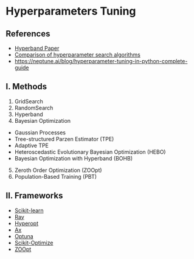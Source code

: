 # Hyperparameters Tuning
## References
- [Hyperband Paper](https://arxiv.org/abs/1603.06560)
- [Comparison of hyperparameter search algorithms](https://proceedings.neurips.cc/paper_files/paper/2011/file/86e8f7ab32cfd12577bc2619bc635690-Paper.pdf)
- https://neptune.ai/blog/hyperparameter-tuning-in-python-complete-guide

## I. Methods
1. GridSearch
2. RandomSearch
3. Hyperband
4. Bayesian Optimization
  - Gaussian Processes
  - Tree-structured Parzen Estimator (TPE)
  - Adaptive TPE
  - Heteroscedastic Evolutionary Bayesian Optimization (HEBO)
  - Bayesian Optimization with Hyperband (BOHB)
5. Zeroth Order Optimization (ZOOpt)
6. Population-Based Training (PBT)

## II. Frameworks
- [Scikit-learn](https://scikit-learn.org/stable/modules/grid_search.html#id4)
- [Ray](https://docs.ray.io/en/latest/tune/index.html)
- [Hyperopt](https://github.com/hyperopt/hyperopt)
- [Ax](https://ax.dev/)
- [Optuna](https://optuna.org/)
- [Scikit-Optimize](https://scikit-optimize.github.io/stable/)
- [ZOOpt](https://github.com/polixir/ZOOpt)
